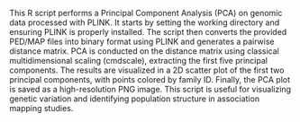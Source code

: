 This R script performs a Principal Component Analysis (PCA) on genomic data processed with PLINK. It starts by setting the working directory and ensuring PLINK is properly installed. The script then converts the provided PED/MAP files into binary format using PLINK and generates a pairwise distance matrix. PCA is conducted on the distance matrix using classical multidimensional scaling (cmdscale), extracting the first five principal components. The results are visualized in a 2D scatter plot of the first two principal components, with points colored by family ID. Finally, the PCA plot is saved as a high-resolution PNG image. This script is useful for visualizing genetic variation and identifying population structure in association mapping studies.
